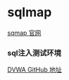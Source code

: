 # sqlmap

[sqmap 官网](http://sqlmap.org)

### sql注入测试环境

[DVWA GitHub 地址](https://github.com/ethicalhack3r/DVWA)
